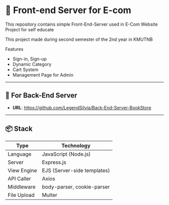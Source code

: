 # 🚀 Front-end Server for E-com

This repository contains simple Front-End-Server used in E-Com Website Project for self educate

This project made during second semester of the 2nd year in KMUTNB

Features
- Sign-in, Sign-up
- Dynamic Category
- Cart System
- Management Page for Admin

---

## 🔗 For Back-End Server

- **URL**: https://github.com/LegendSilvia/Back-End-Server-BookStore

---

## 📦 Stack

| Type      | Technology                   |
| ----------- | --------------------------- |
| Language    | JavaScript (Node.js)        |
| Server      | Express.js                  |
| View Engine | EJS (Server-side templates) |
| API Caller  | Axios                       |
| Middleware  | body-parser, cookie-parser  |
| File Upload | Multer                      |
